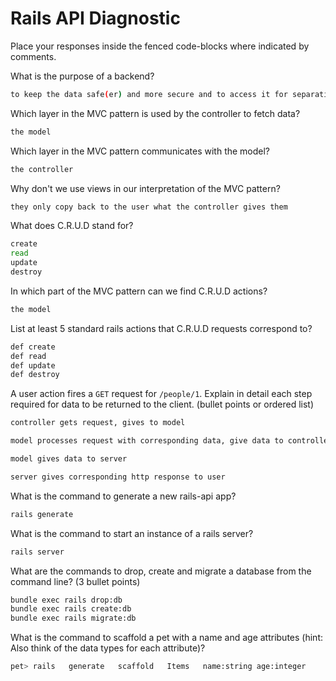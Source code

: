 # Rails API Diagnostic

Place your responses inside the fenced code-blocks where indicated by comments.

What is the purpose of a backend?

```bash
to keep the data safe(er) and more secure and to access it for separation of concerns from the front end.
```

Which layer in the MVC pattern is used by the controller to fetch data?

```bash
the model
```

Which layer in the MVC pattern communicates with the model?

```bash
the controller
```

Why don't we use views in our interpretation of the MVC pattern?

```bash
they only copy back to the user what the controller gives them
```

What does C.R.U.D stand for?

```bash
create
read
update
destroy
```

In which part of the MVC pattern can we find C.R.U.D actions?

```bash
the model
```

List at least 5 standard rails actions that C.R.U.D requests correspond to?

```bash
def create
def read
def update
def destroy
```

A user action fires a `GET` request for `/people/1`. Explain in detail each step
required for data to be returned to the client. (bullet points or ordered list)

```bash
controller gets request, gives to model

model processes request with corresponding data, give data to controller

model gives data to server

server gives corresponding http response to user
```

What is the command to generate a new rails-api app?

```bash
rails generate
```

What is the command to start an instance of a rails server?

```bash
rails server
```

What are the commands to drop, create and migrate a database from the command
line? (3 bullet points)

```bash
bundle exec rails drop:db
bundle exec rails create:db
bundle exec rails migrate:db
```

What is the command to scaffold a pet with a name and age attributes (hint:
Also think of the data types for each attribute)?

```bash
pet> rails   generate   scaffold   Items   name:string age:integer
```
